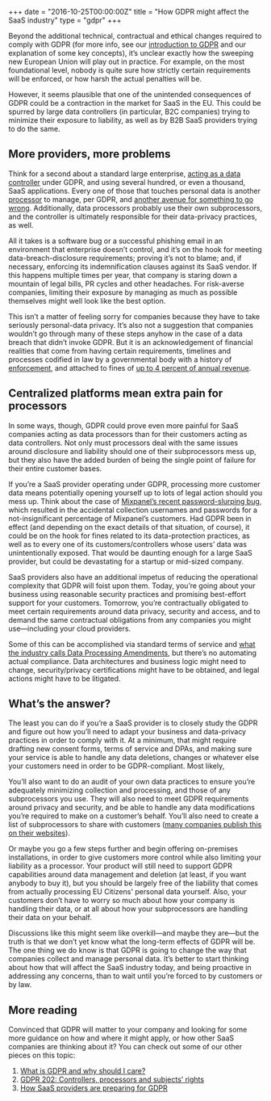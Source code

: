 +++
date = "2016-10-25T00:00:00Z"
title = "How GDPR might affect the SaaS industry"
type = "gdpr"
+++

Beyond the additional technical, contractual and ethical changes required to comply with GDPR (for more info, see our [introduction to GDPR](/gdpr) and our explanation of some key concepts), it’s unclear exactly how the sweeping new European Union will play out in practice. For example, on the most foundational level, nobody is quite sure how strictly certain requirements will be enforced, or how harsh the actual penalties will be.

However, it seems plausible that one of the unintended consequences of GDPR could be a contraction in the market for SaaS in the EU. This could be spurred by large data controllers (in particular, B2C companies) trying to minimize their exposure to liability, as well as by B2B SaaS providers trying to do the same.

## More providers, more problems
Think for a second about a standard large enterprise, [acting as a data controller](https://gdpr-info.eu/art-24-gdpr/) under GDPR, and using several hundred, or even a thousand, SaaS applications. Every one of those that touches personal data is another [processor](https://gdpr-info.eu/art-28-gdpr/) to manage, per GDPR, and [another avenue for something to go wrong](https://blog.replicated.com/lashing-your-attack-surface-saas/). Additionally, data processors probably use their own subprocessors, and the controller is ultimately responsible for their data-privacy practices, as well.

All it takes is a software bug or a successful phishing email in an environment that enterprise doesn’t control, and it’s on the hook for meeting data-breach-disclosure requirements; proving it’s not to blame; and, if necessary, enforcing its indemnification clauses against its SaaS vendor. If this happens multiple times per year, that company is staring down a mountain of legal bills, PR cycles and other headaches. For risk-averse companies, limiting their exposure by managing as much as possible themselves might well look like the best option.

This isn’t a matter of feeling sorry for companies because they have to take seriously personal-data privacy. It’s also not a suggestion that companies wouldn’t go through many of these steps anyhow in the case of a data breach that didn’t invoke GDPR. But it is an acknowledgement of financial realities that come from having certain requirements, timelines and processes codified in law by a governmental body with a history of [enforcement](https://epic.org/privacy/right-to-be-forgotten/), and attached to fines of [up to 4 percent of annual revenue](https://gdpr-info.eu/art-83-gdpr/).

## Centralized platforms mean extra pain for processors
In some ways, though, GDPR could prove even more painful for SaaS companies acting as data processors than for their customers acting as data controllers. Not only must processors deal with the same issues around disclosure and liability should one of their subprocessors mess up, but they also have the added burden of being the single point of failure for their entire customer bases.

If you’re a SaaS provider operating under GDPR, processing more customer data means potentially opening yourself up to lots of legal action should you mess up. Think about the case of [Mixpanel’s recent password-slurping bug](https://techcrunch.com/2018/02/05/mixpanel-passwords/), which resulted in the accidental collection usernames and passwords for a not-insignificant percentage of Mixpanel’s customers. Had GDPR been in effect (and depending on the exact details of that situation, of course), it could be on the hook for fines related to its data-protection practices, as well as to every one of its customers/controllers whose users’ data was unintentionally exposed. That would be daunting enough for a large SaaS provider, but could be devastating for a startup or mid-sized company.

SaaS providers also have an additional impetus of reducing the operational complexity that GDPR will foist upon them. Today, you’re going about your business using reasonable security practices and promising best-effort support for your customers. Tomorrow, you’re contractually obligated to meet certain requirements around data privacy, security and access, and to demand the same contractual obligations from any companies you might use—including your cloud providers.

Some of this can be accomplished via standard terms of service and [what the industry calls Data Processing Amendments](https://c1.sfdcstatic.com/content/dam/web/en_us/www/documents/data-processing-addendum.pdf), but there’s no automating actual compliance. Data architectures and business logic might need to change, security/privacy certifications might have to be obtained, and legal actions might have to be litigated.

## What’s the answer?
The least you can do if you’re a SaaS provider is to closely study the GDPR and figure out how you’ll need to adapt your business and data-privacy practices in order to comply with it. At a minimum, that might require drafting new consent forms, terms of service and DPAs, and making sure your service is able to handle any data deletions, changes or whatever else your customers need in order to be GDPR-compliant. Most likely,

You’ll also want to do an audit of your own data practices to ensure you’re adequately minimizing collection and processing, and those of any subprocessors you use. They will also need to meet GDPR requirements around privacy and security, and be able to handle any data modifications you’re required to make on a customer’s behalf. You’ll also need to create a list of subprocessors to share with customers ([many companies publish this on their websites](/gdpr/preparing-for-gdpr)).

Or maybe you go a few steps further and begin offering on-premises installations, in order to give customers more control while also limiting your liability as a processor. Your product will still need to support GDPR capabilities around data management and deletion (at least, if you want anybody to buy it), but you should be largely free of the liability that comes from actually processing EU Citizens' personal data yourself. Also, your customers don’t have to worry so much about how your company is handling their data, or at all about how your subprocessors are handling their data on your behalf.

Discussions like this might seem like overkill—and maybe they are—but the truth is that we don’t yet know what the long-term effects of GDPR will be. The one thing we do know is that GDPR is going to change the way that companies collect and manage personal data. It’s better to start thinking about how that will affect the SaaS industry today, and being proactive in addressing any concerns, than to wait until you’re forced to by customers or by law.

## More reading
Convinced that GDPR will matter to your company and looking for some more guidance on how and where it might apply, or how other SaaS companies are thinking about it? You can check out some of our other pieces on this topic:

1. [What is GDPR and why should I care?](/gdpr)
1. [GDPR 202: Controllers, processors and subjects’ rights](/gdpr/gdpr-202)
1. [How SaaS providers are preparing for GDPR](/gdpr/preparing-for-gdpr)
